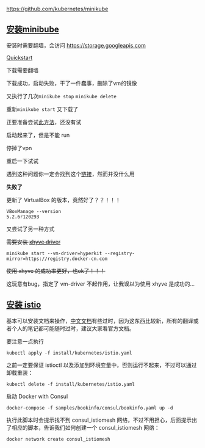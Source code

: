 https://github.com/kubernetes/minikube

## [安装minibube](https://github.com/kubernetes/minikube#installation)

安装时需要翻墙，会访问 https://storage.googleapis.com

[Quickstart](https://github.com/kubernetes/minikube#quickstart)

下载需要翻墙

下载成功，启动失败，干了一件蠢事，删除了vm的镜像

又执行了几次`minikube stop` `minikube delete`

重新`minikube start` 又下载了

正要准备尝试[此方法](https://github.com/kubernetes/minikube/issues/459#issuecomment-239157063)，还没有试



启动起来了，但是不能 run

停掉了vpn

重启一下试试

遇到这种问题你一定会找到这个[链接](https://github.com/kubernetes/minikube/issues/1224)，然而并没什么用

**失败了**

更新了 VirtualBox 的版本，竟然好了？？！！！

```shell
VBoxManage --version
5.2.6r120293
```

又尝试了另一种方式

~~需要安装 [xhyve driver](https://github.com/kubernetes/minikube/blob/master/docs/drivers.md#xhyve-driver)~~

```shell
minikube start --vm-driver=hyperkit --registry-mirror=https://registry.docker-cn.com
```

~~使用 xhyve 的成功率更好，也ok了！！！~~

这玩意有bug，指定了 vm-driver 不起作用，让我误以为使用 xhyve 是成功的...



## [安装 istio](https://istio.io/docs/setup/kubernetes/quick-start.html)

基本可以安装文档来操作，[中文文档](http://istio.doczh.cn/docs/setup/kubernetes/quick-start.html)有些过时，因为这东西比较新，所有的翻译或者个人的笔记都可能随时过时，建议大家看官方文档。

要注意一点执行

```shell
kubectl apply -f install/kubernetes/istio.yaml
```

之前一定要保证 istioctl 以及添加到环境变量中，否则运行不起来，不过可以通过卸载重装：

```shell
kubectl delete -f install/kubernetes/istio.yaml
```

启动 Docker with Consul 

``` shell
docker-compose -f samples/bookinfo/consul/bookinfo.yaml up -d
```

执行此脚本时会提示找不到 consul_istiomesh 网络，不过不用担心，后面提示出了相应的脚本，告诉我们如何创建一个 consul_istiomesh 网络：

```shell
docker network create consul_istiomesh
```

